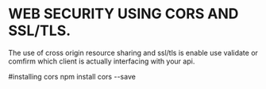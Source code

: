 # WEB SECURITY USING CORS AND SSL/TLS.
The use of cross origin resource sharing and ssl/tls is enable use validate or comfirm which client is actually interfacing with your api.

#installing cors
npm install cors --save


